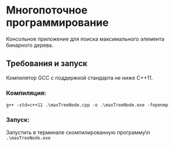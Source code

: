 # Многопоточное программирование
Консольное приложение для поиска максимального элемента бинарного дерева.

## Требования и запуск
Компилятор GCC с поддержкой стандарта не ниже C++11.

### Компиляция:
```g++ -std=c++11 .\maxTreeNode.cpp -o .\maxTreeNode.exe -fopenmp```

### Запуск:
Запустить в терминале скомпилированную программу\n
```.\maxTreeNode.exe```